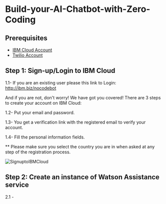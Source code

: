 # Build-your-AI-Chatbot-with-Zero-Coding



## Prerequisites
- [IBM Cloud Account](http://ibm.biz/nocodebot)
- [Twilio Account](www.twilio.com/referral/jO1067)


## Step 1: Sign-up/Login to IBM Cloud

1.1- If you are an existing user please this link to Login: http://ibm.biz/nocodebot

And if you are not, don't worry! We have got you covered! There are 3 steps to create your account on IBM Cloud: 

1.2- Put your email and password. 

1.3- You get a verification link with the registered email to verify your account. 

1.4- Fill the personal information fields. 

** Please make sure you select the country you are in when asked at any step of the registration process.

![SignuptoIBMCloud](https://user-images.githubusercontent.com/15332386/120156441-0769d980-c203-11eb-8cb3-29f4a8d5616a.png)

## Step 2: Create an instance of Watson Assistance service

2.1 - 
